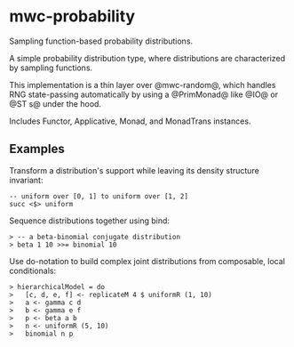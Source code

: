 # mwc-probability 

Sampling function-based probability distributions.

A simple probability distribution type, where distributions are characterized
by sampling functions.
 
This implementation is a thin layer over @mwc-random@, which handles RNG
state-passing automatically by using a @PrimMonad@ like @IO@ or @ST s@ under
the hood.
 
Includes Functor, Applicative, Monad, and MonadTrans instances.
 
Examples
--------
 
Transform a distribution's support while leaving its density structure
invariant:
 
    -- uniform over [0, 1] to uniform over [1, 2]
    succ <$> uniform

Sequence distributions together using bind:

    > -- a beta-binomial conjugate distribution
    > beta 1 10 >>= binomial 10

Use do-notation to build complex joint distributions from composable,
local conditionals:

    > hierarchicalModel = do
    >   [c, d, e, f] <- replicateM 4 $ uniformR (1, 10)
    >   a <- gamma c d
    >   b <- gamma e f
    >   p <- beta a b
    >   n <- uniformR (5, 10)
    >   binomial n p

